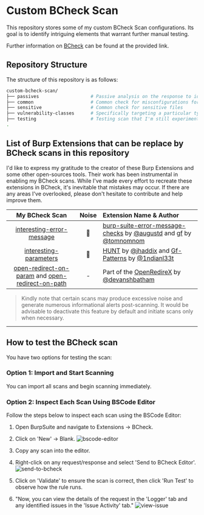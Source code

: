 # Custom BCheck Scan

This repository stores some of my custom BCheck Scan configurations.
Its goal is to identify intriguing elements that warrant further manual testing.

Further information on [BCheck](https://github.com/PortSwigger/BChecks) can be found at the provided link.

## Repository Structure

The structure of this repository is as follows:

```bash
custom-bcheck-scan/
├── passives                   # Passive analysis on the response to identify elements worthy of further investigation. 🧬 Be careful as certain rules may trigger excessive alerts 🧬
├── common                     # Common check for misconfigurations for specific technology/framework/language
├── sensitive                  # Common check for sensitive files
├── vulnerability-classes      # Specifically targeting a particular type of vulnerability such as sqli, xss, etc.
├── testing                    # Testing scan that I'm still experimenting with
.
```

## List of Burp Extensions that can be replace by BCheck scans in this repository

I'd like to express my gratitude to the creator of these Burp Extensions and some other open-sources tools. Their work has been instrumental in enabling my BCheck scans. While I've made every effort to recreate these extensions in BCheck, it's inevitable that mistakes may occur. If there are any areas I've overlooked, please don't hesitate to contribute and help improve them.

|      **My BCheck Scan**       |  **Noise**  |  **Extension Name & Author** |
|:-----------------------------:|:-----------:|:-----------------------------|
|[interesting-error-message](passives/interesting-error-message.bcheck) | 🚨 | [burp-suite-error-message-checks](https://github.com/augustd/burp-suite-error-message-checks) by [@augustd](https://github.com/augustd) and [gf](https://github.com/tomnomnom/gf) by [@tomnomnom](https://github.com/tomnomnom) |
|[interesting-parameters](passives/interesting-parameters.bcheck) | 🚨 | [HUNT](https://github.com/bugcrowd/HUNT) by [@jhaddix](https://github.com/jhaddix) and [Gf-Patterns](https://github.com/1ndianl33t/Gf-Patterns) by [@1ndianl33t](https://github.com/1ndianl33t) |
|[open-redirect-on-param](injection/open-redirect-on-param.bcheck) and [open-redirect-on-path](injection/open-redirect-on-path.bcheck) | - | Part of the [OpenRedireX](https://github.com/devanshbatham/OpenRedireX) by [@devanshbatham](https://github.com/devanshbatham) |


> Kindly note that certain scans may produce excessive noise and generate numerous informational alerts post-scanning. It would be advisable to deactivate this feature by default and initiate scans only when necessary.


***

## How to test the BCheck scan

You have two options for testing the scan:

### Option 1: Import and Start Scanning
You can import all scans and begin scanning immediately.

### Option 2: Inspect Each Scan Using BSCode Editor
Follow the steps below to inspect each scan using the BSCode Editor:

1. Open BurpSuite and navigate to Extensions -> BCheck.
2. Click on 'New' -> Blank.
   ![bscode-editor](https://github.com/j3ssie/custom-bcheck-scan/assets/23289085/022236ad-25c6-4b0b-a425-5a9ba2cda024)
3. Copy any scan into the editor.
4. Right-click on any request/response and select 'Send to BCheck Editor'.
   ![send-to-bcheck](https://github.com/j3ssie/custom-bcheck-scan/assets/23289085/7626e877-7606-468b-8159-314721d58fa9)

5. Click on 'Validate' to ensure the scan is correct, then click 'Run Test' to observe how the rule runs.

6. "Now, you can view the details of the request in the 'Logger' tab and any identified issues in the 'Issue Activity' tab."
   ![view-issue](https://github.com/j3ssie/custom-bcheck-scan/assets/23289085/b78be913-863f-41cb-9aff-bcda8db9187e)

